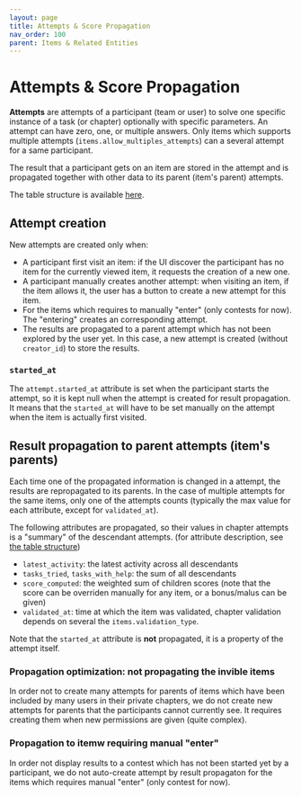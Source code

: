```yaml
---
layout: page
title: Attempts & Score Propagation
nav_order: 100
parent: Items & Related Entities
---
```


# Attempts & Score Propagation

**Attempts** are attempts of a participant (team or user) to solve one specific instance of a task (or chapter) optionally with specific parameters. An attempt can have zero, one, or multiple answers. Only items which supports multiple attempts (`items.allow_multiples_attempts`) can a several attempt for a same participant.

The result that a participant gets on an item are stored in the attempt and is propagated together with other data to its parent (item's parent) attempts.

The table structure is available [here](https://franceioi-algorea.s3.eu-west-3.amazonaws.com/dbdoc/tables/attempts.html).

## Attempt creation

New attempts are created only when:
* A participant first visit an item: if the UI discover the participant has no item for the currently viewed item, it requests the creation of a new one.
* A participant manually creates another attempt: when visiting an item, if the item allows it, the user has a button to create a new attempt for this item.
* For the items which requires to manually "enter" (only contests for now). The "entering" creates an corresponding attempt.
* The results are propagated to a parent attempt which has not been explored by the user yet. In this case, a new attempt is created (without `creator_id`) to store the results.

### `started_at`

The `attempt.started_at` attribute is set when the participant starts the attempt, so it is kept null when the attempt is created for result propagation. It means that the `started_at` will have to be set manually on the attempt when the item is actually first visited.


## Result propagation to parent attempts (item's parents)

Each time one of the propagated information is changed in a attempt, the results are repropagated to its parents. In the case of multiple attempts for the same items, only one of the attempts counts (typically the max value for each attribute, except for `validated_at`).

The following attributes are propagated, so their values in chapter attempts is a "summary" of the descendant attempts. (for attribute description, see [the table structure](https://franceioi-algorea.s3.eu-west-3.amazonaws.com/dbdoc/tables/attempts.html))
* `latest_activity`: the latest activity across all descendants
* `tasks_tried`, `tasks_with_help`: the sum of all descendants
* `score_computed`: the weighted sum of children scores (note that the score can be overriden manually for any item, or a bonus/malus can be given)
* `validated_at`: time at which the item was validated, chapter validation depends on several the `items.validation_type`.

Note that the `started_at` attribute is **not** propagated, it is a property of the attempt itself.

### Propagation optimization: not propagating the invible items

In order not to create many attempts for parents of items which have been included by many users in their private chapters, we do not create new attempts for parents that the participants cannot currently see. It requires creating them when new permissions are given (quite complex).

### Propagation to itemw requiring manual "enter"

In order not display results to a contest which has not been started yet by a participant, we do not auto-create attempt by result propagaton for the items which requires manual "enter" (only contest for now).
